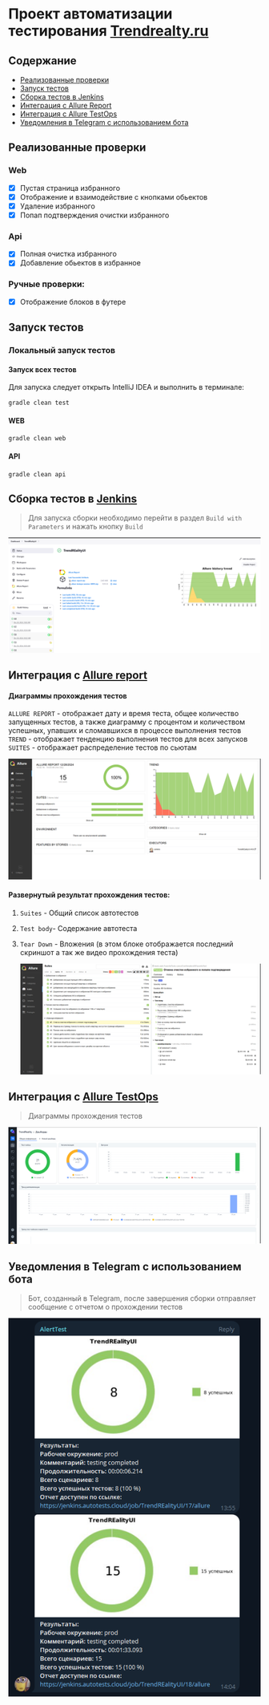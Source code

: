 <h1>Проект автоматизации тестирования <a target="_blank" href="https://trendrealty.ru"> Trendrealty.ru </a> </h1>

## Содержание
+ [Реализованные проверки](#Реализованные-проверки)
+ [Запуск тестов](#Запуск-тестов)
+ [Cборка тестов в Jenkins](#Cборка-тестов-в-Jenkins)
+ [Интеграция с Allure Report](#интеграция-с-allure-report)
+ [Интеграция с Allure TestOps](#Интеграция-с-Allure-TestOps)
+ [Уведомления в Telegram с использованием бота](#Уведомления-в-Telegram-с-использованием-бота)


## Реализованные проверки
### Web
- [x] Пустая страница избранного
- [x] Отображение и взаимодействие с кнопками обьектов
- [x] Удаление избранного
- [x] Попап подтверждения очистки избранного

### Api
- [x] Полная очистка избранного
- [x] Добавление обьектов в избранное

### Ручные проверки:
- [x] Отображение блоков в футере

## Запуск тестов
### Локальный запуск тестов
#### Запуск всех тестов

Для запуска следует открыть IntelliJ IDEA и выполнить в терминале:
```
gradle clean test
```

#### WEB

```
gradle clean web
```


#### API
```
gradle clean api 
```


## Cборка тестов в <b><a target="_blank" href="https://jenkins.autotests.cloud/job/TrendREalityUI/">Jenkins</a></b>

>Для запуска сборки необходимо перейти в раздел `Build with Parameters` и нажать кнопку `Build`

<img src="images/jenkins-project.png">


## Интеграция с <b><a target="_blank" href="https://jenkins.autotests.cloud/job/TrendREalityUI/18/allure/">Allure report</a></b>
#### Диаграммы прохождения тестов
`ALLURE REPORT` - отображает дату и время теста, общее количество запущенных тестов, а также диаграмму с процентом и количеством успешных, упавших и сломавшихся в процессе выполнения тестов <br/>
`TREND` - отображает тенденцию выполнения тестов для всех запусков <br/>
`SUITES` - отображает распределение тестов по сьютам <br/>

<img src="images/allure-main-report.png">

#### Развернутый результат прохождения тестов:
1. `Suites` - Общий список автотестов
2. `Test body`- Содержание автотеста
3. `Tear Down` - Вложения (в этом блоке отображается последний скриншот а так же видео прохождения теста)

   <img src="images/jenkins-detailss.png">


## Интеграция с <b><a target="_blank" href="https://allure.autotests.cloud/project/4541/dashboards">Allure TestOps</a></b>

>Диаграммы прохождения тестов 
>
<img src="images/allure-testops-dashboards.png">


## Уведомления в Telegram с использованием бота

> Бот, созданный в Telegram, после завершения сборки отправляет сообщение с отчетом о прохождении тестов
>
<img src="images/telegram.png">




